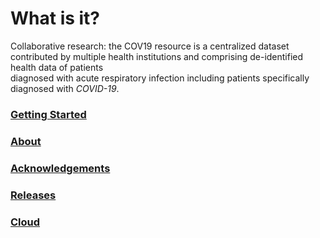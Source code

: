 
# What is it?
Collaborative research: the COV19 resource is a centralized dataset  
contributed by multiple health institutions and comprising de-identified health data of patients  
diagnosed with acute respiratory infection including patients specifically diagnosed with *COVID-19*. 

### [Getting Started](start.md)
### [About](about.md)
### [Acknowledgements](acknowledgements.md)
### [Releases](releases.md)
### [Cloud](cloud.md)





